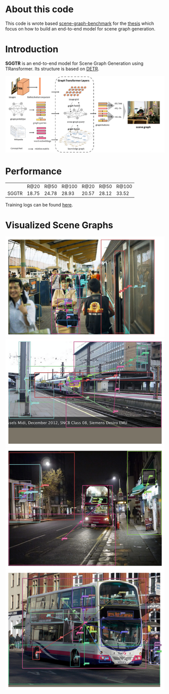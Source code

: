 # About this code

This code is wrote based [scene-graph-benchmark](https://github.com/KaihuaTang/Scene-Graph-Benchmark.pytorch) for the [thesis](https://nbviewer.jupyter.org/github/MoChen-bop/SGGTR/blob/main/__old__/pdf/thesis.pdf) which focus on how to build an end-to-end model for scene graph generation.

# Introduction

**SGGTR** is an end-to-end model for Scene Graph Generation using TRansformer. Its structure is based on [DETR](https://arxiv.org/abs/2005.12872).

![main_pipeline](images/main_pipeline.png)

# Performance

|       |       |       |       |       |       |       |
| ----- | ----- | ----- | ----- | ----- | ----- | ----- |
|       | R@20  | R@50  | R@100 | R@20  | R@50  | R@100 |
| SGGTR | 18.75 | 24.78 | 28.93 | 20.57 | 28.12 | 33.52 |



Training logs can be found [here](https://nbviewer.jupyter.org/github/MoChen-bop/SGGTR/blob/main/__old__/pdf/experiments.pdf).

# Visualized Scene Graphs

![152_0247_pred](images/152_0247_pred.png)
![152_0039_pred](images/152_0039_pred.png)
![152_0086_pred](images/152_0086_pred.png)
![152_0186_pred](images/152_0186_pred.png)
